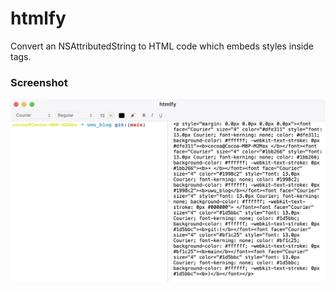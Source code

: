 # htmlfy
Convert an NSAttributedString to HTML code which embeds styles inside tags.

### Screenshot
![screenshot](assets/screenshot.png)
